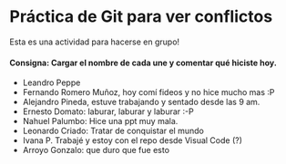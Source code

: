 # Práctica de Git para ver conflictos 

Esta es una actividad para hacerse en grupo! 

#### Consigna: Cargar el nombre de cada une y comentar qué hiciste hoy.

- Leandro Peppe
- Fernando Romero Muñoz, hoy comí fideos y no hice mucho mas :P
- Alejandro Pineda, estuve trabajando y sentado desde las 9 am.
- Ernesto Domato: laburar, laburar y laburar :-P
- Nahuel Palumbo: Hice una ppt muy mala.
- Leonardo Criado: Tratar de conquistar el mundo 
- Ivana P. Trabajé y estoy con el repo desde Visual Code (?)
- Arroyo Gonzalo: que duro que fue esto